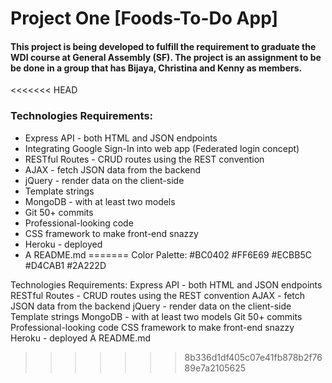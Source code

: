 # Project One [Foods-To-Do App]
#### This project is being developed to fulfill the requirement to graduate the WDI course at General Assembly (SF). The project is an assignment to be be done in a group that has Bijaya, Christina and Kenny as members.

<<<<<<< HEAD
### Technologies Requirements:
* Express API - both HTML and JSON endpoints
* Integrating Google Sign-In into web app (Federated login concept)
* RESTful Routes - CRUD routes using the REST convention
* AJAX - fetch JSON data from the backend
* jQuery - render data on the client-side
* Template strings
* MongoDB - with at least two models 
* Git 50+ commits 
* Professional-looking code
* CSS framework to make front-end snazzy
* Heroku - deployed
* A README.md 
=======
Color Palette:
#BC0402
#FF6E69
#ECBB5C
#D4CAB1
#2A222D

Technologies Requirements:
Express API - both HTML and JSON endpoints
RESTful Routes - CRUD routes using the REST convention
AJAX - fetch JSON data from the backend
jQuery - render data on the client-side
Template strings
MongoDB - with at least two models 
Git 50+ commits 
Professional-looking code
CSS framework to make front-end snazzy
Heroku - deployed
A README.md 
>>>>>>> 8b336d1df405c07e41fb878b2f7689e7a2105625

